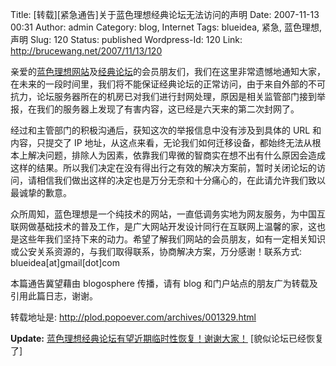 Title: [转载][紧急通告]关于蓝色理想经典论坛无法访问的声明
Date: 2007-11-13 00:31
Author: admin
Category: blog, Internet
Tags: blueidea, 紧急, 蓝色理想, 声明
Slug: 120
Status: published
Wordpress-Id: 120
Link: http://brucewang.net/2007/11/13/120

亲爱的[蓝色理想网站](http://www.blueidea.com)及[经典论坛](http://bbs.blueidea.com/)的会员朋友们，我们在这里非常遗憾地通知大家，在未来的一段时间里，我们将不能保证经典论坛的正常访问，由于来自外部的不可抗力，论坛服务器所在的机房已对我们进行封网处理，原因是相关监管部门接到举报，在我们的服务器上发现了有害内容，这已经是六天来的第二次封网了。

经过和主管部门的积极沟通后，获知这次的举报信息中没有涉及到具体的 URL
和内容，只提交了 IP
地址，从这点来看，无论我们如何迁移设备，都始终无法从根本上解决问题，排除人为因素，依靠我们卑微的智商实在想不出有什么原因会造成这样的结果。所以我们决定在没有得出行之有效的解决方案前，暂时关闭论坛的访问，请相信我们做出这样的决定也是万分无奈和十分痛心的，在此请允许我们致以最诚挚的歉意。

众所周知，蓝色理想是一个纯技术的网站，一直低调务实地为网友服务，为中国互联网做基础技术的普及工作，是广大网站开发设计同行在互联网上温馨的家，这也是这些年我们坚持下来的动力。希望了解我们网站的会员朋友，如有一定相关知识或公安关系资源的，与我们取得联系，协商解决方案，万分感谢！联系方式:
blueidea[at]gmail[dot]com

本篇通告冀望藉由 blogosphere 传播，请有 blog
和门户站点的朋友广为转载及引用此篇日志，谢谢。

转载地址是: <http://plod.popoever.com/archives/001329.html>

<span class="viridian">**Update:**</span>
[蓝色理想经典论坛有望近期临时性恢复！谢谢大家！](http://plod.popoever.com/archives/001330.html)
[貌似论坛已经恢复了]
